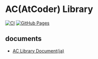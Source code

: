 # AC(AtCoder) Library

[![CI](https://github.com/habara-k/ac-library/actions/workflows/verify.yml/badge.svg)](https://github.com/habara-k/ac-library/actions/workflows/verify.yml)
[![GitHub Pages](https://img.shields.io/static/v1?label=GitHub+Pages&message=+&color=brightgreen&logo=github)](https://habara-k.github.io/ac-library/) 


## documents
- [AC Library Document(ja)](https://atcoder.github.io/ac-library/production/document_ja/)
